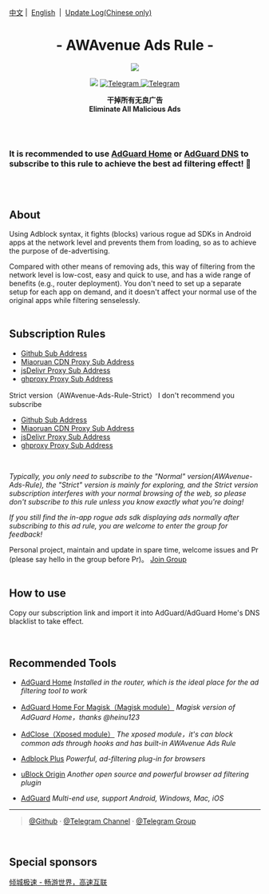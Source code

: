 <a href="/README.md">中文</a>&nbsp;|&nbsp;
<a href="/Files/README_en-US.md">English</a> &nbsp;|&nbsp;
<a href="/Files/README_Update.md">Update Log(Chinese only)</a> 
</div>




<h1 align="center">- AWAvenue Ads Rule -</h1>

<p align="center">
   <img src="https://raw.githubusercontent.com/TG-Twilight/AWAvenue-Ads-Rule/main/assets/assets.png">
</p>
<p align="center">
 <img src="https://img.shields.io/github/stars/TG-Twilight/AWAvenue-Ads-Rule?style=for-the-badge&colorA=FFEBEB&colorB=FFD9DC&logo=github&logoColor=black">
  <a href="https://t.me/AWAvenueAdsRule">
    <img src="https://img.shields.io/badge/dynamic/json?style=for-the-badge&colorA=DAE9FC&colorB=056DE8&label=Channel&logo=telegram&query=%24.data.totalSubs&url=https%3A%2F%2Fapi.spencerwoo.com%2Fsubstats%2F%3Fsource%3Dtelegram%26queryKey%3DAWAvenueAdsRule" alt="Telegram">
  </a>
  <a href="https://t.me/AWAvenueAdsCheat">
    <img src="https://img.shields.io/badge/dynamic/json?style=for-the-badge&colorA=DAE9FC&colorB=056DE8&label=Group&logo=telegram&query=%24.data.totalSubs&url=https%3A%2F%2Fapi.spencerwoo.com%2Fsubstats%2F%3Fsource%3Dtelegram%26queryKey%3DAWAvenueAdsChat" alt="Telegram">
  </a>
</p>


<p align="center"><b>干掉所有无良广告<br>Eliminate All Malicious Ads</b></p>
<br />
<br />

### It is recommended to use [AdGuard Home](https://github.com/AdguardTeam/AdGuardHome) or [AdGuard DNS](https://adguard-dns.io/en/welcome.html) to subscribe to this rule to achieve the best ad filtering effect! 🐼

<br />
<br />

## About

Using Adblock syntax, it fights (blocks) various rogue ad SDKs in Android apps at the network level and prevents them from loading, so as to achieve the purpose of de-advertising.

Compared with other means of removing ads, this way of filtering from the network level is low-cost, easy and quick to use, and has a wide range of benefits (e.g., router deployment). You don't need to set up a separate setup for each app on demand, and it doesn't affect your normal use of the original apps while filtering senselessly.
<br />
<br />
## Subscription Rules
- [Github Sub Address](https://raw.githubusercontent.com/TG-Twilight/AWAvenue-Ads-Rule/main/AWAvenue-Ads-Rule.txt)
- [Miaoruan CDN Proxy Sub Address](https://jsd.onmicrosoft.cn/gh/TG-Twilight/AWAvenue-Ads-Rule@main/AWAvenue-Ads-Rule.txt)
- [jsDelivr Proxy Sub Address](https://cdn.jsdelivr.net/gh/TG-Twilight/AWAvenue-Ads-Rule@main/AWAvenue-Ads-Rule.txt)
- [ghproxy Proxy Sub Address](https://mirror.ghproxy.com/https://raw.githubusercontent.com/TG-Twilight/AWAvenue-Ads-Rule/main/AWAvenue-Ads-Rule.txt)


Strict version（AWAvenue-Ads-Rule-Strict） I don't recommend you subscribe
- [Github Sub Address](https://raw.githubusercontent.com/TG-Twilight/AWAvenue-Ads-Rule/main/AWAvenue-Ads-Rule-Strict.txt)
- [Miaoruan CDN Proxy Sub Address](https://jsd.onmicrosoft.cn/gh/TG-Twilight/AWAvenue-Ads-Rule@main/AWAvenue-Ads-Rule-Strict.txt)
- [jsDelivr Proxy Sub Address](https://cdn.jsdelivr.net/gh/TG-Twilight/AWAvenue-Ads-Rule@main/AWAvenue-Ads-Rule.txt)
- [ghproxy Proxy Sub Address](https://mirror.ghproxy.com/https://raw.githubusercontent.com/TG-Twilight/AWAvenue-Ads-Rule/main/AWAvenue-Ads-Rule-Strict.txt)


 <br />
 
 *Typically, you only need to subscribe to the "Normal" version(AWAvenue-Ads-Rule), the "Strict" version is mainly for exploring, and the Strict version subscription interferes with your normal browsing of the web, so please don't subscribe to this rule unless you know exactly what you're doing!*

 *If you still find the in-app rogue ads sdk displaying ads normally after subscribing to this ad rule, you are welcome to enter the group for feedback!*

Personal project, maintain and update in spare time, welcome issues and Pr (please say hello in the group before Pr)。   [Join Group](https://t.me/AWAvenueAdsChat)
<br />
<br />
## How to use
Copy our subscription link and import it into AdGuard/AdGuard Home's DNS blacklist to take effect.
<br />
<br />
<br />
## Recommended Tools
- [AdGuard Home](https://github.com/AdguardTeam/AdGuardHome)    *Installed in the router, which is the ideal place for the ad filtering tool to work*

- [AdGuard Home For Magisk（Magisk module）](https://github.com/TG-Twilight/AWAvenue-Ads-Rule/releases/tag/%F0%9F%8E%891.2.5-release)  *Magisk version of AdGuard Home，thanks @heinu123*

- [AdClose（Xposed module）](https://t.me/Reese_XPModule)    *The xposed module，it's can block common ads through hooks and has built-in AWAvenue Ads Rule*

- [Adblock Plus](https://adblockplus.org/)    *Powerful, ad-filtering plug-in for browsers*

- [uBlock Origin](https://ublockorigin.com/)    *Another open source and powerful browser ad filtering plugin*

- [AdGuard](https://adguard.com/)    *Multi-end use, support Android, Windows, Mac, iOS*


---

> [@Github](https://github.com/TG-Twilight/AWAvenue-Ads-Rule) · [@Telegram Channel](https://t.me/AWAvenueAdsRule) · [@Telegram Group](https://t.me/AWAvenueAdsChat)

<br />

## Special sponsors

[倾城极速 - 畅游世界，高速互联](https://x7a4ds7s.wcnmdmht.biz/#/register?code=prbbRzx9)

